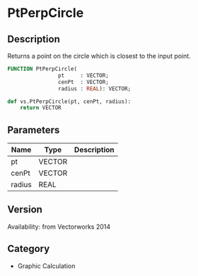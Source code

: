 # PtPerpCircle

## Description
Returns a point on the circle which is closest to the input point.

```pascal
FUNCTION PtPerpCircle(
				pt     : VECTOR;
				cenPt  : VECTOR;
				radius : REAL): VECTOR;
```

```python
def vs.PtPerpCircle(pt, cenPt, radius):
    return VECTOR
```

## Parameters
|Name|Type|Description|
|---|---|---|
|pt|VECTOR|   |
|cenPt|VECTOR|   |
|radius|REAL|   |

## Version
Availability: from Vectorworks 2014

## Category
* Graphic Calculation

